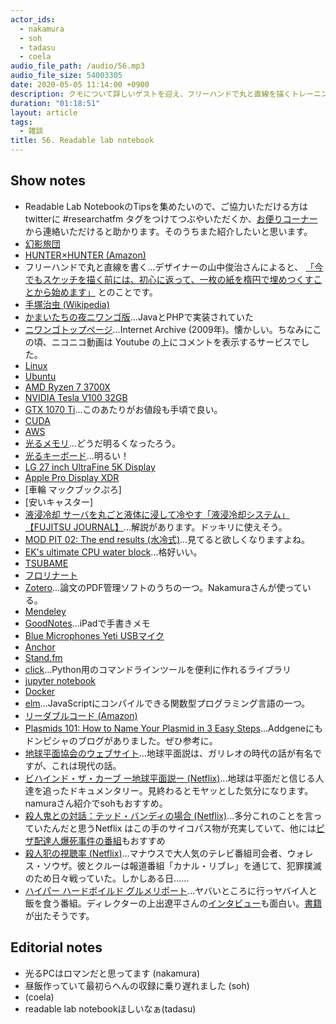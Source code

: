 ```yaml
---
actor_ids:
  - nakamura
  - soh
  - tadasu
  - coela
audio_file_path: /audio/56.mp3
audio_file_size: 54003305
date: 2020-05-05 11:14:00 +0900
description: クモについて詳しいゲストを迎え、フリーハンドで丸と直線を描くトレーニング、メールで進むかまいたちの夜、自作PC、論文管理の難しさ、趣味としてのポッドキャスト、コーディング環境とデータの管理について話しました。
duration: "01:18:51"
layout: article
tags:
  - 雑談
title: 56. Readable lab notebook
---
```



## Show notes
- Readable Lab NotebookのTipsを集めたいので、ご協力いただける方はtwitterに #researchatfm タグをつけてつぶやいただくか、[お便りコーナー](https://researchat.fm/form.html)から連絡いただけると助かります。そのうちまた紹介したいと思います。
- [幻影旅団](https://ja.wikipedia.org/wiki/%E5%B9%BB%E5%BD%B1%E6%97%85%E5%9B%A3)
- [HUNTER×HUNTER (Amazon)](https://www.amazon.co.jp/gp/product/B074BZ2354?tag=researchatf04-22)
- フリーハンドで丸と直線を書く...デザイナーの山中俊治さんによると、
  [「今でもスケッチを描く前には、初心に返って、一枚の紙を楕円で埋めつくすことから始めます」](http://lleedd.com/blog/2009/11/19/elipsoid/) とのことです。
- [手塚治虫 (Wikipedia)](https://ja.wikipedia.org/wiki/%E6%89%8B%E5%A1%9A%E6%B2%BB%E8%99%AB)
- [かまいたちの夜ニワンゴ版](https://ja.wikipedia.org/wiki/%E3%81%8B%E3%81%BE%E3%81%84%E3%81%9F%E3%81%A1%E3%81%AE%E5%A4%9C_%E3%83%8B%E3%83%AF%E3%83%B3%E3%82%B4%E7%89%88)...JavaとPHPで実装されていた
- [ニワンゴトップページ](https://web.archive.org/web/20091228003142/http://niwango.jp/)...Internet Archive (2009年)。懐かしい。ちなみにこの頃、ニコニコ動画は Youtube の上にコメントを表示するサービスでした。
- [Linux](https://www.linux.org/)
- [Ubuntu](https://ubuntu.com/)
- [AMD Ryzen 7 3700X](https://www.amazon.co.jp/dp/B07V7346JF/?tag=researchatf04-22)
- [NVIDIA Tesla V100 32GB](https://www.amazon.co.jp/dp/B07C5K688X?tag=researchatf04-22)
- [GTX 1070 Ti](https://www.amazon.co.jp/dp/B076Z92D1Y/?tag=researchatf04-22)...このあたりがお値段も手頃で良い。
- [CUDA](https://developer.nvidia.com/cuda-downloads)
- [AWS](https://aws.amazon.com/jp/)
- [光るメモリ](https://www.youtube.com/watch?v=GsDwfq5UnS0)...どうだ明るくなったろう。
- [光るキーボード](https://www.amazon.co.jp/dp/B07N8XXVYJ?tag=researchatf04-22)...明るい！
- [LG 27 inch UltraFine 5K Display](https://www.amazon.co.jp/dp/B07XNRFWVX?tag=researchatf04-22)
- [Apple Pro Display XDR](https://www.amazon.co.jp/dp/B082M59XZB?tag=researchatf04-22)
- [車輪 マックブックぷろ]
- [安いキャスター]
- [液浸冷却 サーバを丸ごと液体に浸して冷やす「液浸冷却システム」【FUJITSU JOURNAL】](https://www.youtube.com/watch?v=3E3hRk2-Yng)...解説があります。ドッキリに使えそう。
- [MOD PIT 02: The end results (水冷式)](https://youtu.be/uG45SBnR4Og?t=190)...見てると欲しくなりますよね。
- [EK's ultimate CPU water block](https://www.ekwb.com/)...格好いい。
- [TSUBAME](https://www.gsic.titech.ac.jp/tsubame)
- [フロリナート](https://www.3mcompany.jp/3M/ja_JP/company-jp/all-3m-products/?N=5002385+8711017+8736409+8745514+3294803017&rt=r3)
- [Zotero](https://www.zotero.org/)...論文のPDF管理ソフトのうちの一つ。Nakamuraさんが使っている。
- [Mendeley](https://www.mendeley.com/?interaction_required=true)
- [GoodNotes](https://www.goodnotes.com/)...iPadで手書きメモ
- [Blue Microphones Yeti USBマイク](https://www.amazon.co.jp/dp/B002VA464S?tag=researchatf04-22)
- [Anchor](https://anchor.fm/)
- [Stand.fm](https://stand.fm/)
- [click](https://click.palletsprojects.com/en/7.x/)...Python用のコマンドラインツールを便利に作れるライブラリ
- [jupyter notebook](https://jupyter.org/)
- [Docker](https://www.docker.com/)
- [elm](https://elm-lang.org/)...JavaScriptにコンパイルできる関数型プログラミング言語の一つ。
- [リーダブルコード (Amazon)](https://www.amazon.co.jp/dp/4873115655?tag=researchatf04-22)
- [Plasmids 101: How to Name Your Plasmid in 3 Easy Steps](https://blog.addgene.org/plasmids-101-how-to-name-your-plasmid-in-3-easy-steps)...Addgeneにもドンピシャのブログがありました。ぜひ参考に。
- [地球平面協会のウェブサイト](https://www.tfes.org/)...地球平面説は、ガリレオの時代の話が有名ですが、これは現代の話。
- [ビハインド・ザ・カーブ ー地球平面説ー (Netflix)](https://www.netflix.com/jp/title/81015076)...地球は平面だと信じる人達を追ったドキュメンタリー。見終わるとモヤッとした気分になります。namuraさん紹介でsohもおすすめ。
- [殺人鬼との対話：テッド・バンディの場合 (Netflix)](https://www.netflix.com/jp/title/80226612)...多分これのことを言っていたんだと思うNetflix はこの手のサイコパス物が充実していて、他には[ピザ配達人爆死事件の番組](https://www.netflix.com/jp/title/80158319)もおすすめ
- [殺人犯の視聴率 (Netflix)](https://www.netflix.com/jp/title/80217946)...マナウスで大人気のテレビ番組司会者、ウォレス・ソウザ。彼とクルーは報道番組「カナル・リブレ」を通じて、犯罪撲滅のため日々戦っていた。しかしある日……
- [ハイパー ハードボイルド グルメリポート](https://www.tv-tokyo.co.jp/hyperhard/)...ヤバいところに行っヤバイ人と飯を食う番組。ディレクターの上出遼平さんの[インタビュー](https://www.wwdjapan.com/articles/1065879)も面白い。[書籍](https://www.amazon.co.jp/dp/B08616YJWF?tag=researchatf04-22)が出たそうです。

## Editorial notes
- 光るPCはロマンだと思ってます (nakamura)
- 昼飯作っていて最初らへんの収録に乗り遅れました (soh)
- (coela)
- readable lab notebookほしいなぁ(tadasu)
